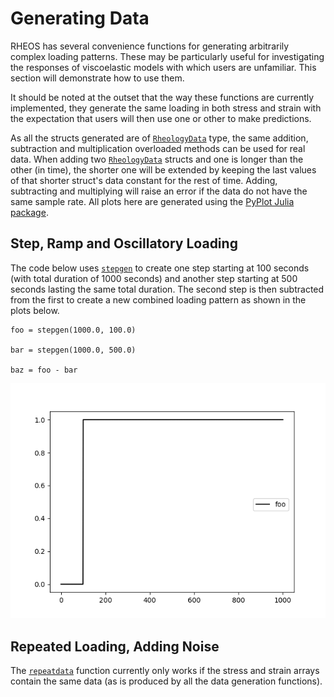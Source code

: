 # Generating Data

RHEOS has several convenience functions for generating arbitrarily complex loading patterns. These may be particularly useful for investigating the responses of viscoelastic models with which users are unfamiliar. This section will demonstrate how to use them. 

It should be noted at the outset that the way these functions are currently implemented, they generate the same loading in both stress and strain with the expectation that users will then use one or other to make predictions. 

As all the structs generated are of [`RheologyData`](@ref) type, the same addition, subtraction and multiplication overloaded methods can be used for real data. When adding two [`RheologyData`](@ref) structs and one is longer than the other (in time), the shorter one will be extended by keeping the last values of that shorter struct's data constant for the rest of time. Adding, subtracting and multiplying will raise an error if the data do not have the same sample rate. All plots here are generated using the [PyPlot Julia package](https://github.com/JuliaPy/PyPlot.jl).

## Step, Ramp and Oscillatory Loading

The code below uses [`stepgen`](@ref) to create one step starting at 100 seconds (with total duration of 1000 seconds) and another step starting at 500 seconds lasting the same total duration. The second step is then subtracted from the first to create a new combined loading pattern as shown in the plots below.
```
foo = stepgen(1000.0, 100.0)

bar = stepgen(1000.0, 500.0)

baz = foo - bar
```
![step gif](assets/stepgif.gif)

## Repeated Loading, Adding Noise

The [`repeatdata`](@ref) function currently only works if the stress and strain arrays contain the same data (as is produced by all the data generation functions).